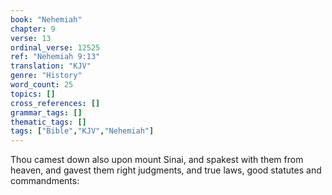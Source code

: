 ```yaml
---
book: "Nehemiah"
chapter: 9
verse: 13
ordinal_verse: 12525
ref: "Nehemiah 9:13"
translation: "KJV"
genre: "History"
word_count: 25
topics: []
cross_references: []
grammar_tags: []
thematic_tags: []
tags: ["Bible","KJV","Nehemiah"]
---
```

Thou camest down also upon mount Sinai, and spakest with them from heaven, and gavest them right judgments, and true laws, good statutes and commandments:
